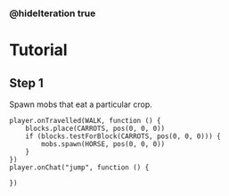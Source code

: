 ### @hideIteration true 

# Tutorial

## Step 1
Spawn mobs that eat a particular crop. 

```ghost
player.onTravelled(WALK, function () {
    blocks.place(CARROTS, pos(0, 0, 0))
    if (blocks.testForBlock(CARROTS, pos(0, 0, 0))) {
        mobs.spawn(HORSE, pos(0, 0, 0))
    }
})
player.onChat("jump", function () {
	
})
```
